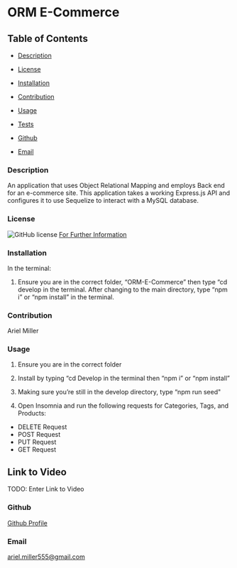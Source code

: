 # ORM E-Commerce 

  ## Table of Contents

  * [Description](#description)

  * [License](#license)

  * [Installation](#installation)

  * [Contribution](#contribution)

  * [Usage](#usage)

  * [Tests](#tests)

  * [Github](#github)

  * [Email](#email)

  ### Description 
 An application that uses Object Relational Mapping and employs Back end for an e-commerce site. This application takes a working Express.js API and configures it to use Sequelize to interact with a MySQL database.


  ### License 
  ![GitHub license](https://img.shields.io/badge/license-MIT-turquoise.svg)
[For Further Information]( https://shields.io/category/license)

  ### Installation

  In the terminal: 
 1. Ensure you are in the correct folder, “ORM-E-Commerce” then type “cd develop in the terminal. After changing to the main directory, type “npm i” or “npm install” in the terminal.
  ### Contribution
  Ariel Miller 

  ### Usage
1. Ensure you are in the correct folder
1. Install by typing “cd Develop in the terminal then “npm i” or “npm install”

2. Making sure you’re still in the develop directory, type “npm run seed" 

3. Open Insomnia and run the following requests for Categories, Tags, and Products:
- DELETE Request
- POST Request
- PUT Request
- GET Request


## Link to Video 
TODO: Enter Link to Video
  ### Github
[Github Profile](https://github.com/amiller0806)

  ### Email
ariel.miller555@gmail.com
